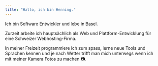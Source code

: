 ```yaml
---
title: "Hallo, ich bin Henning."
---
```


Ich bin Software Entwickler und lebe in Basel.

Zurzeit arbeite ich hauptsächlich als Web und Plattform-Entwicklung für eine Schweizer Webhosting-Firma.

In meiner Freizeit programmiere ich zum spass, lerne neue Tools und Sprachen kennen und je nach Wetter trifft man mich
unterwegs wenn ich mit meiner Kamera Fotos zu machen 📷.

